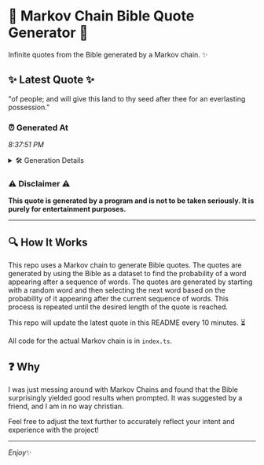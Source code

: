 # 📖 Markov Chain Bible Quote Generator 📖

Infinite quotes from the Bible generated by a Markov chain. ✨

## ✨ Latest Quote ✨
"of people; and will give this land to thy seed after thee for an everlasting possession."

### ⏰ Generated At
*8:37:51 PM*

<details>
    <summary>🛠️ Generation Details</summary>
    <p>
        <strong>🌱 Seed:</strong> of<br>
        <strong>🔄 Iterations:</strong> 15<br>
        <strong>📜 Context History:</strong><br>[ of ]: people;<br>[ of, people; ]: and<br>[ of, people;, and ]: will<br>[ of, people;, and, will ]: give<br>[ of, people;, and, will, give ]: this<br>[ of, people;, and, will, give, this ]: land<br>[ people;, and, will, give, this, land ]: to<br>[ and, will, give, this, land, to ]: thy<br>[ will, give, this, land, to, thy ]: seed<br>[ give, this, land, to, thy, seed ]: after<br>[ this, land, to, thy, seed, after ]: thee<br>[ land, to, thy, seed, after, thee ]: for<br>[ to, thy, seed, after, thee, for ]: an<br>[ thy, seed, after, thee, for, an ]: everlasting<br>[ seed, after, thee, for, an, everlasting ]: possession.<br>
    </p>
</details>

### ⚠️ Disclaimer ⚠️
**This quote is generated by a program and is not to be taken seriously. It is purely for entertainment purposes.**

---

## 🔍 How It Works

This repo uses a Markov chain to generate Bible quotes. The quotes are generated by using the Bible as a dataset to find the probability of a word appearing after a sequence of words. The quotes are generated by starting with a random word and then selecting the next word based on the probability of it appearing after the current sequence of words. This process is repeated until the desired length of the quote is reached.

This repo will update the latest quote in this README every 10 minutes. ⏳

All code for the actual Markov chain is in `index.ts`.

## ❓ Why

I was just messing around with Markov Chains and found that the Bible surprisingly yielded good results when prompted. 
It was suggested by a friend, and I am in no way christian.

Feel free to adjust the text further to accurately reflect your intent and experience with the project!

---

*Enjoy*✨
